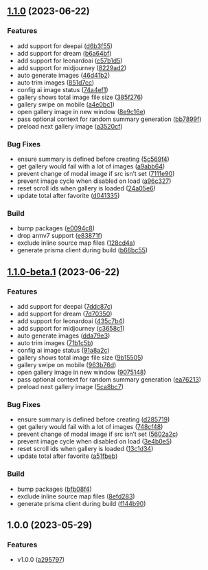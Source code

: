 ## [1.1.0](https://github.com/jakowenko/phrame/compare/v1.0.0...v1.1.0) (2023-06-22)


### Features

* add support for deepai ([d6b3f55](https://github.com/jakowenko/phrame/commit/d6b3f55200d02c5c520708f03157f8d9b56db0a1))
* add support for dream ([b6a64bf](https://github.com/jakowenko/phrame/commit/b6a64bf742cefb7728cb785dd4bc4576d9ed9098))
* add support for leonardoai ([c57b1d5](https://github.com/jakowenko/phrame/commit/c57b1d5f254fd66e9ce7a060789fd253f2a81dbf))
* add support for midjourney ([8229ad2](https://github.com/jakowenko/phrame/commit/8229ad27dd3c7820058a06598a37720bfbfc1fb3))
* auto generate images ([46d41b2](https://github.com/jakowenko/phrame/commit/46d41b27256b64273c5fddb1880b48cda4b489b2))
* auto trim images ([851d7cc](https://github.com/jakowenko/phrame/commit/851d7ccdfa0a2c3313046a81a6404d2f402d7aeb))
* config ai image status ([74a4ef1](https://github.com/jakowenko/phrame/commit/74a4ef1c61a30c305dd1a6bfe3dba51524a17458))
* gallery shows total image file size ([385f276](https://github.com/jakowenko/phrame/commit/385f2763a56b8611db347a1e235e6a89dc5f2839))
* gallery swipe on mobile ([a4e0bc1](https://github.com/jakowenko/phrame/commit/a4e0bc15a7d80744c4f722ac8aa8ab9aa0256b01))
* open gallery image in new window ([8e9c16e](https://github.com/jakowenko/phrame/commit/8e9c16ea42853b7a04a20a537df18b95af5b8585))
* pass optional context for random summary generation ([bb7899f](https://github.com/jakowenko/phrame/commit/bb7899fc39ed11bb14542802f908995c138cd2e5))
* preload next gallery image ([a3520cf](https://github.com/jakowenko/phrame/commit/a3520cf4e6317ad5133fcd29c54b12fb88f887d2))


### Bug Fixes

* ensure summary is defined before creating ([5c569f4](https://github.com/jakowenko/phrame/commit/5c569f4f0dda6f8e4c622d86d5924b11cc5ec971))
* get gallery would fail with a lot of images ([a9abb64](https://github.com/jakowenko/phrame/commit/a9abb64f206ef0e0934da73c35137d787c5c2bfe))
* prevent change of modal image if src isn’t set ([7111e90](https://github.com/jakowenko/phrame/commit/7111e902f5f2f320d95fb2253b95aee4b6c506c1))
* prevent image cycle when disabled on load ([a96c327](https://github.com/jakowenko/phrame/commit/a96c3272d9b8b4e58289ea31dda16f3e384298f0))
* reset scroll ids when gallery is loaded ([24a05e6](https://github.com/jakowenko/phrame/commit/24a05e6419dfdddd35720f580600accaa5fafdc9))
* update total after favorite ([d041335](https://github.com/jakowenko/phrame/commit/d0413358422f79e02d95e0041f1d610dbcce56c7))


### Build

* bump packages ([e0094c8](https://github.com/jakowenko/phrame/commit/e0094c89d4a74501e2d2a8bac9f67bd866735f91))
* drop armv7 support ([e83871f](https://github.com/jakowenko/phrame/commit/e83871f130c1bc4c05afa5d4647398e25f9edf5a))
* exclude inline source map files ([128cd4a](https://github.com/jakowenko/phrame/commit/128cd4ac48278e0d84fdc5fe30a14a16753c4d0a))
* generate prisma client during build ([b66bc55](https://github.com/jakowenko/phrame/commit/b66bc55b1287ac14eac47ebbce7647801f91ac60))

## [1.1.0-beta.1](https://github.com/jakowenko/phrame/compare/v1.0.0...v1.1.0-beta.1) (2023-06-22)


### Features

* add support for deepai ([7ddc87c](https://github.com/jakowenko/phrame/commit/7ddc87cb9a34d0e334bef0aa84cf8d2c05848fbd))
* add support for dream ([7d70350](https://github.com/jakowenko/phrame/commit/7d703508332fc5a9cceafe837b72fcb4bbbb845d))
* add support for leonardoai ([435c7b4](https://github.com/jakowenko/phrame/commit/435c7b41cf113e2a945086a58d6dccb0790cd406))
* add support for midjourney ([c3658c1](https://github.com/jakowenko/phrame/commit/c3658c1ffff3f807c62ac051b361f20fb11d96a2))
* auto generate images ([dda79e3](https://github.com/jakowenko/phrame/commit/dda79e3e088b431b00275a18c5fcd80127c00e48))
* auto trim images ([71b1c5b](https://github.com/jakowenko/phrame/commit/71b1c5b28da27a57ee3571f379bb84048f216d02))
* config ai image status ([91a8a2c](https://github.com/jakowenko/phrame/commit/91a8a2c76db6807e6b989c99609f90023257e9ac))
* gallery shows total image file size ([9b15505](https://github.com/jakowenko/phrame/commit/9b15505e8bc0777070a1ca147ba7e4694a0d0772))
* gallery swipe on mobile ([963b76d](https://github.com/jakowenko/phrame/commit/963b76d24286c8a5520e38bd836d864e94df0a08))
* open gallery image in new window ([9075148](https://github.com/jakowenko/phrame/commit/907514804f80a6f7e695986d36ff54b6a8f20876))
* pass optional context for random summary generation ([ea76213](https://github.com/jakowenko/phrame/commit/ea7621366e1f9ef264c24068a1bd23cccbf9ac33))
* preload next gallery image ([5ca8bc7](https://github.com/jakowenko/phrame/commit/5ca8bc73057987846d2d9a0f612b19348ac3a2ad))


### Bug Fixes

* ensure summary is defined before creating ([d285719](https://github.com/jakowenko/phrame/commit/d28571976e4bd77fb597e2ca93b7a8ec330a53fa))
* get gallery would fail with a lot of images ([748cf48](https://github.com/jakowenko/phrame/commit/748cf481babd49f7cb658429ecdf7f1947fa42c2))
* prevent change of modal image if src isn’t set ([5602a2c](https://github.com/jakowenko/phrame/commit/5602a2cbaae32b9a5777485f675f51cc53b9c203))
* prevent image cycle when disabled on load ([3e4b0e5](https://github.com/jakowenko/phrame/commit/3e4b0e595ee735d923bc2a6fe2a6ae75d8522b1c))
* reset scroll ids when gallery is loaded ([13c1d34](https://github.com/jakowenko/phrame/commit/13c1d341e8aab90962072e71977fc9d57e3cad17))
* update total after favorite ([a51fbeb](https://github.com/jakowenko/phrame/commit/a51fbeb0fc85d8e0c64a77f7ee29ef96efaa53fe))


### Build

* bump packages ([bfb08f4](https://github.com/jakowenko/phrame/commit/bfb08f4ab2a3667e488b2945242e072869012073))
* exclude inline source map files ([8efd283](https://github.com/jakowenko/phrame/commit/8efd283c7370d443da532c5d51cec9b7621bc0cc))
* generate prisma client during build ([f144b90](https://github.com/jakowenko/phrame/commit/f144b90479f941e81893ce1d305ffa6265383739))

## 1.0.0 (2023-05-29)


### Features

* v1.0.0 ([a295797](https://github.com/jakowenko/phrame/commit/a2957972048c6987183b6b7d9a4aabf8038be909))
